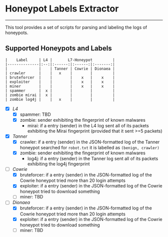 # Honeypot Labels Extractor
___

This tool provides a set of scripts for parsing and labeling the logs of honeypots.


## Supported Honeypots and Labels

```
|    Label     | L4 |       L7-Honeypot         |
|--------------|:--:|:------:|:------:|:-------:|
|              |    | Tanner | Cowrie | Dionaea |
| crawler      |    |   x    |        |         |
| bruteforcer  |    |        |    x   |    x    |
| exploiter    |    |        |    x   |    x    |
| miner        |    |        |    x   |    x    |
| spammer      |  x |        |        |         |
| zombie mirai |  x |        |        |         |
| zombie log4j |    |   x    |        |         |
```

- [x] *L4*
    - [x] spammer: TBD
    - [x] zombie: sender exhibiting the fingerprint of known malwares
        - mirai: if a entry (sender) in the L4 log sent all of its packets 
         exhibiting the Mirai fingerprint (provided that it sent >=5 packets)
- [x] *Tanner* 
    - [x] crawler: if a entry (sender) in the JSON-formatted log of the Tanner 
    honeypot searched for `robot.txt` it is labelled as `(benign, crawler)`
    - [x] zombie: sender exhibiting the fingerprint of known malwares
        - log4j: if a entry (sender) in the Tanner log sent all of its packets 
         exhibiting the log4j fingerprint
- [ ] *Cowrie* 
    - [x] bruteforcer: if a entry (sender) in the JSON-formatted log of the 
    Cowrie honeypot tried more than 20 login attempts
    - [x] exploiter: if a entry (sender) in the JSON-formatted log of the 
    Cowrie honeypot tried to download something
    - [ ] miner: TBD
- [ ] *Dionaea* 
    - [x] bruteforcer: if a entry (sender) in the JSON-formatted log of the 
    Cowrie honeypot tried more than 20 login attempts
    - [x] exploiter: if a entry (sender) in the JSON-formatted log of the 
    Cowrie honeypot tried to download something
    - [ ] miner: TBD